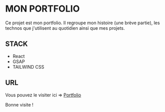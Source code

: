 # MON PORTFOLIO 

Ce projet est mon portfolio. Il regroupe mon histoire (une brève partie), les technos que j'utilisent au quotidien ainsi que mes projets. 

## STACK

- React
- GSAP
- TAILWIND CSS

## URL

Vous pouvez le visiter ici => [Portfolio](https://frontcodelover.vercel.app/) 

Bonne visite !